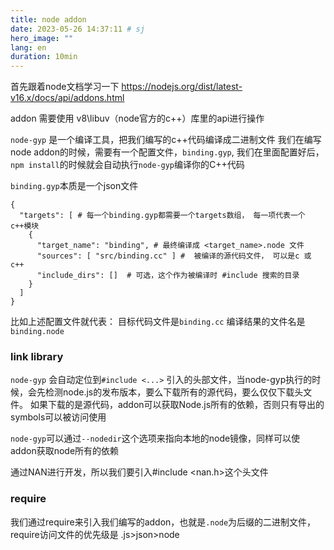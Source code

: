 ```yaml
---
title: node addon
date: 2023-05-26 14:37:11 # sj
hero_image: ""
lang: en
duration: 10min
---
```


首先跟着node文档学习一下
https://nodejs.org/dist/latest-v16.x/docs/api/addons.html

addon 需要使用 v8\libuv（node官方的c++）库里的api进行操作

`node-gyp` 是一个编译工具，把我们编写的c++代码编译成二进制文件
我们在编写node addon的时候，需要有一个配置文件，`binding.gyp`, 我们在里面配置好后，`npm install`的时候就会自动执行`node-gyp`编译你的C++代码

`binding.gyp`本质是一个json文件
```gyp
{
  "targets": [ # 每一个binding.gyp都需要一个targets数组， 每一项代表一个c++模块
    {
      "target_name": "binding", # 最终编译成 <target_name>.node 文件
      "sources": [ "src/binding.cc" ] #  被编译的源代码文件， 可以是c 或 c++
	  "include_dirs": []  # 可选，这个作为被编译时 #include 搜索的目录
    }
  ]
}
```

比如上述配置文件就代表：
目标代码文件是`binding.cc`
编译结果的文件名是`binding.node`
### link library
`node-gyp` 会自动定位到`#include <...>` 引入的头部文件，当node-gyp执行的时候，会先检测node.js的发布版本，要么下载所有的源代码，要么仅仅下载头文件。
如果下载的是源代码，addon可以获取Node.js所有的依赖，否则只有导出的symbols可以被访问使用

`node-gyp`可以通过`--nodedir`这个选项来指向本地的node镜像，同样可以使addon获取node所有的依赖

通过NAN进行开发，所以我们要引入#include <nan.h>这个头文件

### require
我们通过require来引入我们编写的addon，也就是`.node`为后缀的二进制文件，require访问文件的优先级是 .js>json>node